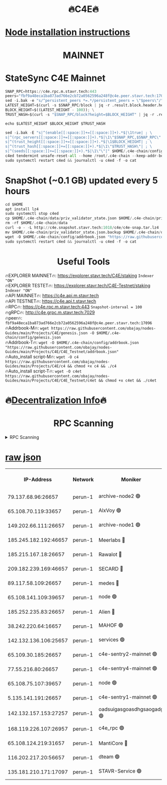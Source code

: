 <h1 align="center"> 🔥C4E🔥</h1>

[Node installation instructions](https://github.com/obajay/nodes-Guides/tree/main/Projects/C4E)
=

<h1 align="center"> MAINNET</h1>

# StateSync C4E Mainnet
```python
SNAP_RPC=https://c4e.rpc.m.stavr.tech:443
peers="fbf9a48eca1ba873ad766e2cb72a0562596a248f@c4e.peer.stavr.tech:17096"
sed -i.bak -e "s/^persistent_peers *=.*/persistent_peers = \"$peers\"/" $HOME/.c4e-chain/config/config.toml
LATEST_HEIGHT=$(curl -s $SNAP_RPC/block | jq -r .result.block.header.height); \
BLOCK_HEIGHT=$((LATEST_HEIGHT - 100)); \
TRUST_HASH=$(curl -s "$SNAP_RPC/block?height=$BLOCK_HEIGHT" | jq -r .result.block_id.hash)

echo $LATEST_HEIGHT $BLOCK_HEIGHT $TRUST_HASH

sed -i.bak -E "s|^(enable[[:space:]]+=[[:space:]]+).*$|\1true| ; \
s|^(rpc_servers[[:space:]]+=[[:space:]]+).*$|\1\"$SNAP_RPC,$SNAP_RPC\"| ; \
s|^(trust_height[[:space:]]+=[[:space:]]+).*$|\1$BLOCK_HEIGHT| ; \
s|^(trust_hash[[:space:]]+=[[:space:]]+).*$|\1\"$TRUST_HASH\"| ; \
s|^(seeds[[:space:]]+=[[:space:]]+).*$|\1\"\"|" $HOME/.c4e-chain/config/config.toml
c4ed tendermint unsafe-reset-all --home /root/.c4e-chain --keep-addr-book
sudo systemctl restart c4ed && journalctl -u c4ed -f -o cat
```
# SnapShot (~0.1 GB) updated every 5 hours
```python
cd $HOME
apt install lz4
sudo systemctl stop c4ed
cp $HOME/.c4e-chain/data/priv_validator_state.json $HOME/.c4e-chain/priv_validator_state.json.backup
rm -rf $HOME/.c4e-chain/data
curl -o - -L http://c4e.snapshot.stavr.tech:1018/c4e/c4e-snap.tar.lz4 | lz4 -c -d - | tar -x -C $HOME/.c4e-chain --strip-components 2
mv $HOME/.c4e-chain/priv_validator_state.json.backup $HOME/.c4e-chain/data/priv_validator_state.json
wget -O $HOME/.c4e-chain/config/addrbook.json "https://raw.githubusercontent.com/obajay/nodes-Guides/main/Projects/C4E/addrbook.json"
sudo systemctl restart c4ed && journalctl -u c4ed -f -o cat
```
 <h1 align="center"> Useful Tools</h1>

🔥EXPLORER MAINNET🔥:  https://explorer.stavr.tech/C4E/staking            `Indexer "ON"` \
🔥EXPLORER TESTET🔥:   https://explorer.stavr.tech/C4E-Testnet/staking     `Indexer "ON"` \
🔥API MAINNET🔥:       https://c4e.api.m.stavr.tech \
🔥API TESTNET🔥:       https://c4e.api.t.stavr.tech \
🔥RPC🔥:               https://c4e.rpc.m.stavr.tech:443                  `Snapshot-interval = 100` \
🔥gRPC🔥:              http://c4e.grpc.m.stavr.tech:7029 \
🔥peer🔥:              `fbf9a48eca1ba873ad766e2cb72a0562596a248f@c4e.peer.stavr.tech:17096` \
🔥Addrbook-M🔥:    ```wget https://raw.githubusercontent.com/obajay/nodes-Guides/main/Projects/C4E/genesis.json -O $HOME/.c4e-chain/config/genesis.json``` \
🔥Addrbook-T🔥:    ```wget -O $HOME/.c4e-chain/config/addrbook.json "https://raw.githubusercontent.com/obajay/nodes-Guides/main/Projects/C4E/C4E_Testnet/addrbook.json"``` \
🔥Auto_install script-M🔥: ```wget -O c4 https://raw.githubusercontent.com/obajay/nodes-Guides/main/Projects/C4E/c4 && chmod +x c4 && ./c4``` \
🔥Auto_install script-T🔥: ```wget -O c4et https://raw.githubusercontent.com/obajay/nodes-Guides/main/Projects/C4E/C4E_Testnet/c4et && chmod +x c4et && ./c4et```

🔥[Decentralization Info](https://github.com/obajay/StateSync-snapshots/tree/main/Projects/C4E/Decentralization)🔥
=

<h1 align="center"> RPC Scanning</h1>

<details>
<summary>RPC Scanning</summary>

<h2 align="center"> We scan nodes in real time every 4 hours. And we provide the final result of RPC endpoints.
We cannot influence the operation of these nodes in any way. </h2>


```python
If Voting Power is higher than 0 --> then the Node is a validator of the network and may be subject to attack and be a potential threat to the chain.
```
```python
We marked such validators with a red symbol
```

</details>

[raw json](https://rpc-check.c4e.stavr.tech/c4e/rpc-c4e-result.json)
=



<table><tr><th>IP-Address</th><th>Network</th><th>Moniker</th><th>Latest Block Height</th><th>Earliest Block Height</th><th>Catching Up</th><th>Tx Index</th><th>Voting Power</th><th>Scan Time</th></tr><tr><td>79.137.68.96:26657</td><td>perun-1</td><td>archive-node2 🟢</td><td>7703598</td><td>1</td><td>False</td><td>on</td><td>0</td><td>2024-03-23T03:58:40.549245616UTC</td></tr><tr><td>65.108.70.119:33657</td><td>perun-1</td><td>AlxVoy 🟢</td><td>7703600</td><td>1</td><td>False</td><td>on</td><td>0</td><td>2024-03-23T03:58:54.313598368UTC</td></tr><tr><td>149.202.66.111:26657</td><td>perun-1</td><td>archive-node1 🟢</td><td>7703603</td><td>1</td><td>False</td><td>on</td><td>0</td><td>2024-03-23T03:59:10.502061785UTC</td></tr><tr><td>185.245.182.192:46657</td><td>perun-1</td><td>Meerlabs 🔴</td><td>7703604</td><td>1051501</td><td>False</td><td>on</td><td>344615</td><td>2024-03-23T03:59:15.518140143UTC</td></tr><tr><td>185.215.167.18:26657</td><td>perun-1</td><td>Rawalot 🔴</td><td>7703605</td><td>1090501</td><td>False</td><td>on</td><td>450091</td><td>2024-03-23T03:59:26.257749408UTC</td></tr><tr><td>209.182.239.169:46657</td><td>perun-1</td><td>SECARD 🔴</td><td>7703602</td><td>2616101</td><td>False</td><td>off</td><td>749308</td><td>2024-03-23T03:59:05.870153137UTC</td></tr><tr><td>89.117.58.109:26657</td><td>perun-1</td><td>medes 🔴</td><td>7703604</td><td>2826001</td><td>False</td><td>off</td><td>891025</td><td>2024-03-23T03:59:21.915695278UTC</td></tr><tr><td>65.108.141.109:39657</td><td>perun-1</td><td>node 🟢</td><td>7703598</td><td>5303301</td><td>False</td><td>on</td><td>0</td><td>2024-03-23T03:58:42.946140548UTC</td></tr><tr><td>185.252.235.83:26657</td><td>perun-1</td><td>Alien 🔴</td><td>7703603</td><td>6502501</td><td>False</td><td>on</td><td>648215</td><td>2024-03-23T03:59:10.776156379UTC</td></tr><tr><td>38.242.220.64:16657</td><td>perun-1</td><td>MAHOF 🟢</td><td>7703602</td><td>6885501</td><td>False</td><td>on</td><td>0</td><td>2024-03-23T03:59:08.224304641UTC</td></tr><tr><td>142.132.136.106:25657</td><td>perun-1</td><td>services 🟢</td><td>7703601</td><td>7012001</td><td>False</td><td>on</td><td>0</td><td>2024-03-23T03:58:56.858434970UTC</td></tr><tr><td>65.109.30.185:26657</td><td>perun-1</td><td>c4e-sentry2-mainnet 🟢</td><td>7703604</td><td>7284001</td><td>False</td><td>on</td><td>0</td><td>2024-03-23T03:59:15.224979592UTC</td></tr><tr><td>77.55.216.80:26657</td><td>perun-1</td><td>c4e-sentry4-mainnet 🟢</td><td>7703600</td><td>7297001</td><td>False</td><td>on</td><td>0</td><td>2024-03-23T03:58:53.970807977UTC</td></tr><tr><td>65.108.75.107:39657</td><td>perun-1</td><td>node 🟢</td><td>7703601</td><td>7300001</td><td>False</td><td>on</td><td>0</td><td>2024-03-23T03:58:57.156674730UTC</td></tr><tr><td>5.135.141.191:26657</td><td>perun-1</td><td>c4e-sentry1-mainnet 🟢</td><td>7703598</td><td>7300501</td><td>False</td><td>on</td><td>0</td><td>2024-03-23T03:58:40.027915769UTC</td></tr><tr><td>142.132.157.153:27257</td><td>perun-1</td><td>oadsuigasgoasdhgsaogadg 🟢</td><td>7703597</td><td>7574001</td><td>False</td><td>on</td><td>0</td><td>2024-03-23T03:58:37.741315378UTC</td></tr><tr><td>168.119.226.107:26957</td><td>perun-1</td><td>c4e_rpc 🟢</td><td>7703599</td><td>7603599</td><td>False</td><td>on</td><td>0</td><td>2024-03-23T03:58:47.270787978UTC</td></tr><tr><td>65.108.124.219:31657</td><td>perun-1</td><td>MantiCore 🔴</td><td>7703600</td><td>7603600</td><td>False</td><td>off</td><td>729979</td><td>2024-03-23T03:58:53.654969347UTC</td></tr><tr><td>116.202.217.20:56657</td><td>perun-1</td><td>dteam 🟢</td><td>7703598</td><td>7660701</td><td>False</td><td>on</td><td>0</td><td>2024-03-23T03:58:40.251085228UTC</td></tr><tr><td>135.181.210.171:17097</td><td>perun-1</td><td>STAVR-Service 🟢</td><td>7703601</td><td>7702601</td><td>False</td><td>on</td><td>0</td><td>2024-03-23T03:58:57.487373206UTC</td></tr></table>
